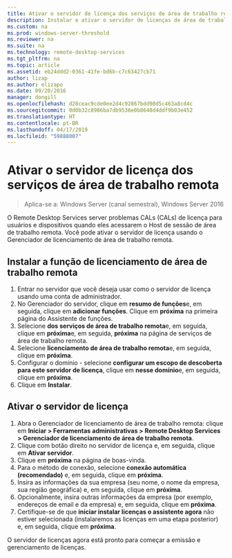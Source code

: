 ```yaml
---
title: Ativar o servidor de licença dos serviços de área de trabalho remota
description: Instalar e ativar o servidor de licenças de área de trabalho remota
ms.custom: na
ms.prod: windows-server-threshold
ms.reviewer: na
ms.suite: na
ms.technology: remote-desktop-services
ms.tgt_pltfrm: na
ms.topic: article
ms.assetid: eb24ddd2-0361-41fe-bd6b-c7c63427cb71
author: lizap
ms.author: elizapo
ms.date: 09/20/2016
manager: dongill
ms.openlocfilehash: d28ceac9cde0ee2d4c92867bdd90d5c463a8cd4c
ms.sourcegitcommit: 0d0b32c8986ba7db9536e0b8648d4ddf9b03e452
ms.translationtype: HT
ms.contentlocale: pt-BR
ms.lasthandoff: 04/17/2019
ms.locfileid: "59888007"
---
```

# <a name="activate-the-remote-desktop-services-license-server"></a>Ativar o servidor de licença dos serviços de área de trabalho remota

>Aplica-se a: Windows Server (canal semestral), Windows Server 2016

O Remote Desktop Services server problemas CALs (CALs) de licença para usuários e dispositivos quando eles acessarem o Host de sessão de área de trabalho remota. Você pode ativar o servidor de licença usando o Gerenciador de licenciamento de área de trabalho remota. 

## <a name="install-the-rd-licensing-role"></a>Instalar a função de licenciamento de área de trabalho remota

1. Entrar no servidor que você deseja usar como o servidor de licença usando uma conta de administrador.
2. No Gerenciador do servidor, clique em **resumo de funções**e, em seguida, clique em **adicionar funções**.
   Clique em **próxima** na primeira página do Assistente de funções.
3. Selecione **dos serviços de área de trabalho remota**e, em seguida, clique em **próxima**e, em seguida, **próxima** na página de serviços de área de trabalho remota.
4. Selecione **licenciamento de área de trabalho remota**e, em seguida, clique em **próxima**.
5. Configurar o domínio - selecione **configurar um escopo de descoberta para este servidor de licença**, clique em **nesse domínio**e, em seguida, clique em **próxima**.
6. Clique em **Instalar**.

## <a name="activate-the-license-server"></a>Ativar o servidor de licença

1. Abra o Gerenciador de licenciamento de área de trabalho remota: clique em **Iniciar > Ferramentas administrativas > Remote Desktop Services > Gerenciador de licenciamento de área de trabalho remota**.
2. Clique com botão direito no servidor de licença e, em seguida, clique em **Ativar servidor**.
3. Clique em **próxima** na página de boas-vinda.
4. Para o método de conexão, selecione **conexão automática (recomendado)** e, em seguida, clique em **próxima**.
5. Insira as informações da sua empresa (seu nome, o nome da empresa, sua região geográfica) e, em seguida, clique em **próxima**.
6. Opcionalmente, insira outras informações da empresa (por exemplo, endereços de email e da empresa) e, em seguida, clique em **próxima**. 
7. Certifique-se de que **iniciar instalar licenças o assistente agora** não estiver selecionada (instalaremos as licenças em uma etapa posterior) e, em seguida, clique em **próxima**.

O servidor de licenças agora está pronto para começar a emissão e gerenciamento de licenças. 